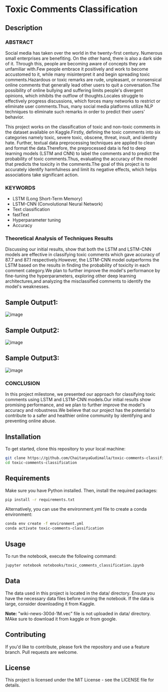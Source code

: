 # Toxic Comments Classification

## Description

### ABSTRACT
Social media has taken over the world in the twenty-first century. Numerous small enterprises are benefiting. On the other hand, there is also a dark side of it. Through this, people are becoming aware of concepts they are unfamiliar with.Few people embrace it positively and work to become accustomed to it, while many misinterpret it and begin spreading toxic comments.Hazardous or toxic remarks are rude, unpleasant, or nonsensical online comments that generally lead other users to quit a conversation.The possibility of online bullying and suffering limits people's divergent opinions, which inhibits the outflow of thoughts.Locales struggle to effectively progress discussions, which forces many networks to restrict or eliminate user comments.Thus, many social media platforms utilize NLP techniques to eliminate such remarks in order to predict their users' behavior.

This project works on the classification of toxic and non-toxic comments in the dataset available on Kaggle.Firstly, defining the toxic comments into six categories namely toxic, severe toxic, obscene, threat, insult, and identity hate. Further, textual data preprocessing techniques are applied to clean and format the data.Therefore, the preprocessed data is fed to deep learning models (LSTM and CNN) to label the comments and to predict the probability of toxic comments.Thus, evaluating the accuracy of the model that predicts the toxicity in the comments.The goal of this project is to accurately identify harmfulness and limit its negative effects, which helps associations take significant action.

### KEYWORDS
- LSTM (Long Short-Term Memory)
- LSTM-CNN (Convolutional Neural Network)
- Text classification
- fastText
- Hyperparameter tuning
- Accuracy

### Theoretical Analysis of Techniques Results
Discussing our initial results, show that both the LSTM and LSTM-CNN models are effective in classifying toxic comments which gave accuracy of 87.7 and 87.1 respectively.However, the LSTM-CNN model outperforms the LSTM based on the results in finding the probability of toxicity in each comment category.We plan to further improve the model's performance by fine-tuning the hyperparameters, exploring other deep learning architectures,and analyzing the misclassified comments to identify the model's weaknesses.

## Sample Output1:

![image](https://github.com/ChaitanyaGudimalla/Toxic-comments-classification/assets/156839200/6569a908-016d-4ed1-b9b6-e94b2887f44f)

## Sample Output2:

![image](https://github.com/ChaitanyaGudimalla/Toxic-comments-classification/assets/156839200/0bb06a5a-5647-445a-858a-d4778ab0dd48)

## Sample Output3:

![image](https://github.com/ChaitanyaGudimalla/Toxic-comments-classification/assets/156839200/e73784a7-b555-46e1-b6b3-f3645bbefe34)


### CONCLUSION
In this project milestone, we presented our approach for classifying toxic comments using LSTM and LSTM-CNN models.Our initial results show promising performance, and we plan to further improve the model's accuracy and robustness.We believe that our project has the potential to contribute to a safer and healthier online community by identifying and preventing online abuse.

## Installation

To get started, clone this repository to your local machine:

```bash
git clone https://github.com/ChaitanyaGudimalla/toxic-comments-classification.git
cd toxic-comments-classification
```
## Requirements
Make sure you have Python installed. Then, install the required packages:

```bash
pip install -r requirements.txt
```
Alternatively, you can use the environment.yml file to create a conda environment:

```bash
conda env create -f environment.yml
conda activate toxic-comments-classification
```
## Usage
To run the notebook, execute the following command:

```bash
jupyter notebook notebooks/toxic_comments_classification.ipynb
```
## Data
The data used in this project is located in the data/ directory. Ensure you have the necessary data files before running the notebook. If the data is large, consider downloading it from Kaggle.

**Note:** "wiki-news-300d-1M.vec" file is not uploaded in data/ directory. MAke sure to download it from kaggle or from google.

## Contributing
If you'd like to contribute, please fork the repository and use a feature branch. Pull requests are welcome.

## License
This project is licensed under the MIT License - see the LICENSE file for details.
